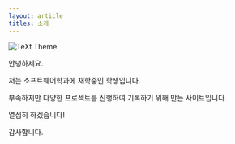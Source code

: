 ```yaml
---
layout: article
titles: 소개
---
```


![TeXt Theme](https://raw.githubusercontent.com/kitian616/jekyll-TeXt-theme/master/screenshots/TeXt-home.jpg)

안녕하세요.

저는 소프트웨어학과에 재학중인 학생입니다.

부족하지만 다양한 프로젝트를 진행하여 기록하기 위해 만든 사이트입니다.

열심히 하겠습니다!

감사합니다.

